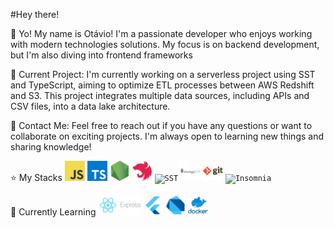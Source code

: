 #Hey there!

💜 Yo! My name is Otávio!
I'm a passionate developer who enjoys working with modern technologies solutions. My focus is on backend development, but I'm also diving into frontend frameworks 

🔭 Current Project: I'm currently working on a serverless project using SST and TypeScript, aiming to optimize ETL processes between AWS Redshift and S3. This project integrates multiple data sources, including APIs and CSV files, into a data lake architecture.

💬 Contact Me: Feel free to reach out if you have any questions or want to collaborate on exciting projects. I'm always open to learning new things and sharing knowledge!

⭐ My Stacks
<code><img height="32" src="https://raw.githubusercontent.com/github/explore/80688e429a7d4ef2fca1e82350fe8e3517d3494d/topics/javascript/javascript.png" alt="JavaScript"/></code>
<code><img height="32" src="https://raw.githubusercontent.com/github/explore/80688e429a7d4ef2fca1e82350fe8e3517d3494d/topics/typescript/typescript.png" alt="TypeScript"/></code>
<code><img height="32" src="https://raw.githubusercontent.com/github/explore/8c72e92ccdede766f4a2e8587a5c4e1c6b175568/topics/nodejs/nodejs.png" alt="Node.js"/></code>
<code><img height="32" src="https://raw.githubusercontent.com/github/explore/5ccfcd7b12163a473bc44d03794b540d8b84c48b/topics/nestjs/nestjs.png" alt="NestJS"/></code>
<code><img height="32" src="https://raw.githubusercontent.com/github/explore/95c7f4c47d60759571d4717fcb47d5fe7b3f9dfd/topics/serverless/serverless.png" alt="SST"/></code>
<code><img height="32" src="https://raw.githubusercontent.com/github/explore/69f9d6e6b8b3d95cf8b7dd23445e24b83a7eaaa3/topics/mongodb/mongodb.png" alt="Mongoose"/></code>
<code><img height="32" src="https://raw.githubusercontent.com/github/explore/379d6dc6fbe043a5a2bdf4d71fd38d7ae81b7051/topics/git/git.png" alt="Git"/></code>
<code><img height="32" src="https://avatars.githubusercontent.com/u/474329?s=200&v=4" alt="Insomnia"/></code>

🌱 Currently Learning
<code><img height="32" src="https://raw.githubusercontent.com/github/explore/827e2f2d86210b7f4d8c3b7d71c20bbd1c3b0a07/topics/react/react.png" alt="React"/></code>
<code><img height="32" src="https://raw.githubusercontent.com/github/explore/37d6c49c6f9a26b23338d4295f8c23d1f65e9b35/topics/express/express.png" alt="Express"/></code>
<code><img height="32" src="https://raw.githubusercontent.com/github/explore/57e54698e39a59dc038e19a1a464d4fcad3c05d3/topics/flutter/flutter.png" alt="Flutter"/></code>
<code><img height="32" src="https://raw.githubusercontent.com/github/explore/6d47b4a4c9b11f3fd82c7c83f1e27dcf9b0a90cc/topics/dart/dart.png" alt="Dart"/></code>
<code><img height="32" src="https://raw.githubusercontent.com/github/explore/379d6dc6fbe043a5a2bdf4d71fd38d7ae81b7051/topics/docker/docker.png" alt="Docker"/></code>
